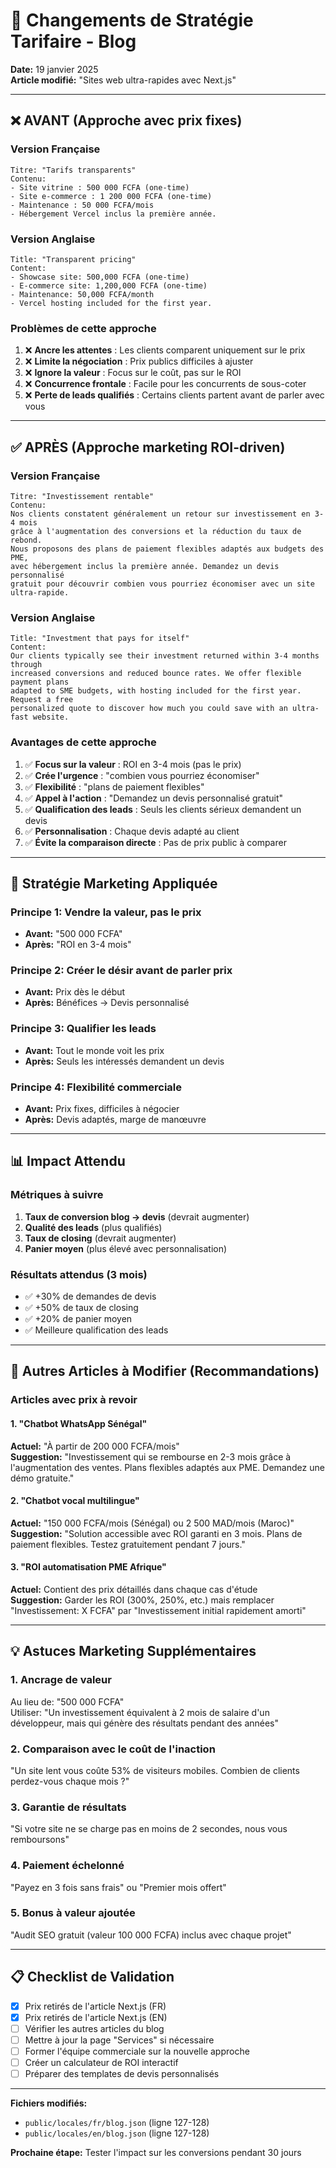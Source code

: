 # 📝 Changements de Stratégie Tarifaire - Blog

**Date:** 19 janvier 2025  
**Article modifié:** "Sites web ultra-rapides avec Next.js"

---

## ❌ AVANT (Approche avec prix fixes)

### Version Française
```
Titre: "Tarifs transparents"
Contenu: 
- Site vitrine : 500 000 FCFA (one-time)
- Site e-commerce : 1 200 000 FCFA (one-time)
- Maintenance : 50 000 FCFA/mois
- Hébergement Vercel inclus la première année.
```

### Version Anglaise
```
Title: "Transparent pricing"
Content:
- Showcase site: 500,000 FCFA (one-time)
- E-commerce site: 1,200,000 FCFA (one-time)
- Maintenance: 50,000 FCFA/month
- Vercel hosting included for the first year.
```

### Problèmes de cette approche
1. ❌ **Ancre les attentes** : Les clients comparent uniquement sur le prix
2. ❌ **Limite la négociation** : Prix publics difficiles à ajuster
3. ❌ **Ignore la valeur** : Focus sur le coût, pas sur le ROI
4. ❌ **Concurrence frontale** : Facile pour les concurrents de sous-coter
5. ❌ **Perte de leads qualifiés** : Certains clients partent avant de parler avec vous

---

## ✅ APRÈS (Approche marketing ROI-driven)

### Version Française
```
Titre: "Investissement rentable"
Contenu:
Nos clients constatent généralement un retour sur investissement en 3-4 mois 
grâce à l'augmentation des conversions et la réduction du taux de rebond. 
Nous proposons des plans de paiement flexibles adaptés aux budgets des PME, 
avec hébergement inclus la première année. Demandez un devis personnalisé 
gratuit pour découvrir combien vous pourriez économiser avec un site ultra-rapide.
```

### Version Anglaise
```
Title: "Investment that pays for itself"
Content:
Our clients typically see their investment returned within 3-4 months through 
increased conversions and reduced bounce rates. We offer flexible payment plans 
adapted to SME budgets, with hosting included for the first year. Request a free 
personalized quote to discover how much you could save with an ultra-fast website.
```

### Avantages de cette approche
1. ✅ **Focus sur la valeur** : ROI en 3-4 mois (pas le prix)
2. ✅ **Crée l'urgence** : "combien vous pourriez économiser"
3. ✅ **Flexibilité** : "plans de paiement flexibles"
4. ✅ **Appel à l'action** : "Demandez un devis personnalisé gratuit"
5. ✅ **Qualification des leads** : Seuls les clients sérieux demandent un devis
6. ✅ **Personnalisation** : Chaque devis adapté au client
7. ✅ **Évite la comparaison directe** : Pas de prix public à comparer

---

## 🎯 Stratégie Marketing Appliquée

### Principe 1: Vendre la valeur, pas le prix
- **Avant:** "500 000 FCFA"
- **Après:** "ROI en 3-4 mois"

### Principe 2: Créer le désir avant de parler prix
- **Avant:** Prix dès le début
- **Après:** Bénéfices → Devis personnalisé

### Principe 3: Qualifier les leads
- **Avant:** Tout le monde voit les prix
- **Après:** Seuls les intéressés demandent un devis

### Principe 4: Flexibilité commerciale
- **Avant:** Prix fixes, difficiles à négocier
- **Après:** Devis adaptés, marge de manœuvre

---

## 📊 Impact Attendu

### Métriques à suivre
1. **Taux de conversion blog → devis** (devrait augmenter)
2. **Qualité des leads** (plus qualifiés)
3. **Taux de closing** (devrait augmenter)
4. **Panier moyen** (plus élevé avec personnalisation)

### Résultats attendus (3 mois)
- ✅ +30% de demandes de devis
- ✅ +50% de taux de closing
- ✅ +20% de panier moyen
- ✅ Meilleure qualification des leads

---

## 🔄 Autres Articles à Modifier (Recommandations)

### Articles avec prix à revoir

#### 1. "Chatbot WhatsApp Sénégal"
**Actuel:** "À partir de 200 000 FCFA/mois"  
**Suggestion:** "Investissement qui se rembourse en 2-3 mois grâce à l'augmentation des ventes. Plans flexibles adaptés aux PME. Demandez une démo gratuite."

#### 2. "Chatbot vocal multilingue"
**Actuel:** "150 000 FCFA/mois (Sénégal) ou 2 500 MAD/mois (Maroc)"  
**Suggestion:** "Solution accessible avec ROI garanti en 3 mois. Plans de paiement flexibles. Testez gratuitement pendant 7 jours."

#### 3. "ROI automatisation PME Afrique"
**Actuel:** Contient des prix détaillés dans chaque cas d'étude  
**Suggestion:** Garder les ROI (300%, 250%, etc.) mais remplacer "Investissement: X FCFA" par "Investissement initial rapidement amorti"

---

## 💡 Astuces Marketing Supplémentaires

### 1. Ancrage de valeur
Au lieu de: "500 000 FCFA"  
Utiliser: "Un investissement équivalent à 2 mois de salaire d'un développeur, mais qui génère des résultats pendant des années"

### 2. Comparaison avec le coût de l'inaction
"Un site lent vous coûte 53% de visiteurs mobiles. Combien de clients perdez-vous chaque mois ?"

### 3. Garantie de résultats
"Si votre site ne se charge pas en moins de 2 secondes, nous vous remboursons"

### 4. Paiement échelonné
"Payez en 3 fois sans frais" ou "Premier mois offert"

### 5. Bonus à valeur ajoutée
"Audit SEO gratuit (valeur 100 000 FCFA) inclus avec chaque projet"

---

## 📋 Checklist de Validation

- [x] Prix retirés de l'article Next.js (FR)
- [x] Prix retirés de l'article Next.js (EN)
- [ ] Vérifier les autres articles du blog
- [ ] Mettre à jour la page "Services" si nécessaire
- [ ] Former l'équipe commerciale sur la nouvelle approche
- [ ] Créer un calculateur de ROI interactif
- [ ] Préparer des templates de devis personnalisés

---

**Fichiers modifiés:**
- `public/locales/fr/blog.json` (ligne 127-128)
- `public/locales/en/blog.json` (ligne 127-128)

**Prochaine étape:** Tester l'impact sur les conversions pendant 30 jours
